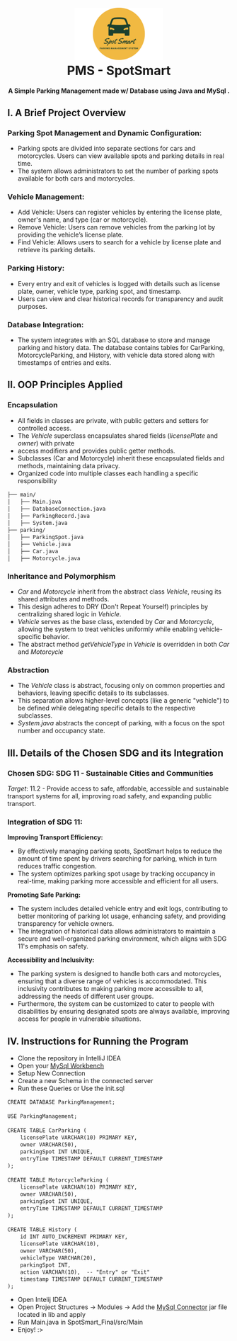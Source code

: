 <h1 align="center">
  <br>
 <img src="https://github.com/ChesterCalog/PMS---SpotSmart/blob/main/images/pms_logo.png" alt="SpotSmart" width="200"></a>
  <br>
  PMS - SpotSmart
  <br>
</h1>

<h4 align="center">A Simple Parking Management made w/ Database using Java and MySql </a>.</h4>

## I. A Brief Project Overview

### Parking Spot Management and Dynamic Configuration:
 - Parking spots are divided into separate sections for cars and motorcycles.
   Users can view available spots and parking details in real time.
 - The system allows administrators to set the number of parking spots available for both cars 
   and motorcycles.

### Vehicle Management:
 - Add Vehicle: Users can register vehicles by entering the license plate, owner's name, and 
   type (car or motorcycle).
 - Remove Vehicle: Users can remove vehicles from the parking lot by providing the vehicle’s 
   license plate.
 - Find Vehicle: Allows users to search for a vehicle by license plate and retrieve its parking 
   details.

### Parking History:
 - Every entry and exit of vehicles is logged with details such as license plate, owner, vehicle type, parking spot, and timestamp.
 - Users can view and clear historical records for transparency and audit purposes.

### Database Integration:
 - The system integrates with an SQL database to store and manage parking and history data.
The database contains tables for CarParking, MotorcycleParking, and History, with vehicle data stored along with timestamps of entries and exits.

## II. OOP Principles Applied
### Encapsulation
  - All fields in classes are private, with public getters and setters for controlled access.
  - The *Vehicle* superclass encapsulates shared fields (*licensePlate* and *owner*) with private     
  - access modifiers and provides public getter methods.
  - Subclasses (Car and Motorcycle) inherit these encapsulated fields and methods, maintaining data privacy.
  - Organized code into multiple classes each handling a specific responsibility
```
├── main/
│   ├── Main.java
│   ├── DatabaseConnection.java
│   ├── ParkingRecord.java
│   ├── System.java
├── parking/
│   ├── ParkingSpot.java
│   ├── Vehicle.java
│   ├── Car.java
│   ├── Motorcycle.java
```
### Inheritance and Polymorphism
 - *Car* and *Motorcycle* inherit from the abstract class *Vehicle*, reusing its shared 
   attributes and methods.
 - This design adheres to DRY (Don't Repeat Yourself) principles by centralizing shared logic 
   in *Vehicle*.
 - *Vehicle* serves as the base class, extended by *Car* and *Motorcycle*, allowing the 
   system to treat vehicles uniformly while enabling vehicle-specific behavior.
 - The abstract method *getVehicleType* in *Vehicle* is overridden in both *Car* and 
   *Motorcycle*
   
### Abstraction
 - The *Vehicle* class is abstract, focusing only on common properties and behaviors, leaving 
   specific details to its subclasses.
 - This separation allows higher-level concepts (like a generic "vehicle") to be defined while 
   delegating specific details to the respective subclasses.
 - *System.java* abstracts the concept of parking, with a focus on the spot number and 
   occupancy state.

## III. Details of the Chosen SDG and its Integration

### Chosen SDG: SDG 11 - Sustainable Cities and Communities
*Target*: 11.2 - Provide access to safe, affordable, accessible and sustainable transport systems for all, improving road safety, and expanding public transport.
### Integration of SDG 11:
  **Improving Transport Efficiency:**
 - By effectively managing parking spots, SpotSmart helps to reduce the amount of time spent by drivers searching for parking, which in turn reduces traffic congestion. 
 - The system optimizes parking spot usage by tracking occupancy in real-time, making parking more accessible and efficient for all users.
   
  **Promoting Safe Parking:**
 - The system includes detailed vehicle entry and exit logs, contributing to better monitoring of parking lot usage, enhancing safety, and providing transparency for vehicle owners.
 - The integration of historical data allows administrators to maintain a secure and well-organized parking environment, which aligns with SDG 11's emphasis on safety.

  **Accessibility and Inclusivity:**
 - The parking system is designed to handle both cars and motorcycles, ensuring that a diverse range of vehicles is accommodated. This inclusivity contributes to making parking more accessible to all, addressing 
   the needs of different user groups.
 - Furthermore, the system can be customized to cater to people with disabilities by ensuring designated spots are always available, improving access for people in vulnerable situations.

## IV. Instructions for Running the Program
 - Clone the repository in IntelliJ IDEA
 - Open your <a href="https://dev.mysql.com/downloads/installer/">MySql Workbench</a>
 - Setup New Connection
 - Create a new Schema in the connected server
 - Run these Queries or Use the init.sql
```
CREATE DATABASE ParkingManagement;

USE ParkingManagement;

CREATE TABLE CarParking (
    licensePlate VARCHAR(10) PRIMARY KEY,
    owner VARCHAR(50),
    parkingSpot INT UNIQUE,
    entryTime TIMESTAMP DEFAULT CURRENT_TIMESTAMP
);

CREATE TABLE MotorcycleParking (
    licensePlate VARCHAR(10) PRIMARY KEY,
    owner VARCHAR(50),
    parkingSpot INT UNIQUE,
    entryTime TIMESTAMP DEFAULT CURRENT_TIMESTAMP
);

CREATE TABLE History (
    id INT AUTO_INCREMENT PRIMARY KEY,
    licensePlate VARCHAR(10),
    owner VARCHAR(50),
    vehicleType VARCHAR(20),
    parkingSpot INT,
    action VARCHAR(10),  -- "Entry" or "Exit"
    timestamp TIMESTAMP DEFAULT CURRENT_TIMESTAMP
);
```
 - Open Intelij IDEA
 - Open Project Structures -> Modules -> Add the <a href="https://dev.mysql.com/downloads/connector/j/">MySql Connector</a> jar file located in lib and apply
 - Run Main.java in SpotSmart_Final/src/Main
 - Enjoy! :>


